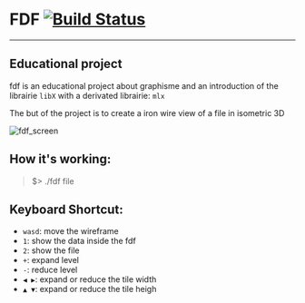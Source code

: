__FDF__ [![Build Status](https://travis-ci.com/MajorTom327/Fdf.svg?token=C3h4xYsmzkw5o5KZ5yAM&branch=master)](https://travis-ci.com/MajorTom327/Fdf)
=======
--------------------------------------------------------------------------------
Educational project
-------------------
fdf is an educational project about graphisme and an introduction of the librairie `libX` with a derivated librairie: `mlx`

The but of the project is to create a iron wire view of a file in isometric 3D

![fdf_screen](https://camo.githubusercontent.com/ad8a4784a7458e64098bdc67e3fd4150b3f21265/687474703a2f2f7777772e6e6f78732e6e65742f343270726f6a6563742f696d616765732f6664665f34322e706e67)

How it's working:
-----------------
> $> ./fdf file



Keyboard Shortcut:
------------------
- `wasd`: move the wireframe
- `1`: show the data inside the fdf
- `2`: show the file
- `+`: expand level
- `-`: reduce level
- `◀ ▶`: expand or reduce the tile width
- `▲ ▼`: expand or reduce the tile heigh
